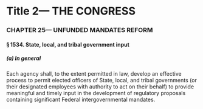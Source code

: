 
# Title 2— THE CONGRESS
### CHAPTER 25— UNFUNDED MANDATES REFORM
#### § 1534. State, local, and tribal government input
##### (a) In general

Each agency shall, to the extent permitted in law, develop an effective process to permit elected officers of State, local, and tribal governments (or their designated employees with authority to act on their behalf) to provide meaningful and timely input in the development of regulatory proposals containing significant Federal intergovernmental mandates.
